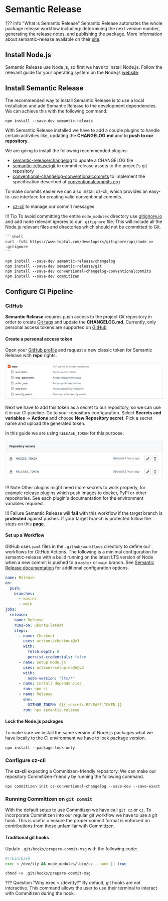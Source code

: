 # Semantic Release

??? Info "What is Semantic Release"
    Semantic Release automates the whole package release workflow including: determining the next version number, generating the release notes, and publishing the package. More information about semantic-release available on their [site][website-semantic-release].

## Install Node.js

Semantic Release use Node.js, so first we have to install Node.js. Follow the relevant guide for your operating system on the Node.js [website][website-nodejs].

## Install Semantic Release

The recommended way to install Semantic Release is to use a local installation and add Semantic Release to the development dependencies. We can achieve this with the following command:

``` shell
npm install --save-dev semantic-release
```

With Semantic Release installed we have to add a couple plugins to handle certain activities like, updating the **CHANGELOG.md** and to **push to our repository**.

We are going to install the following recommended plugins:

- [semantic-release/changelog][plugin-semantic-changelog] to update a CHANGELOG file
- [semantic-release/git][plugin-semantic-git] to commit release assets to the project's git repository
- [conventional-changelog-conventionalcommits][plugin-conventional-commits] to implement the specification described at [conventionalcommits.org][website-conventional-commits]

To make commits easier we can also install cz-cli, which provides an easy-to-use interface for creating valid conventional commits.

- [cz-cli][plugin-cz-cli] to manage our commit messages

<!-- markdownlint-disable MD046 -->
!!! Tip
    To avoid committing the entire `node_modules` directory use [gitignore.io][webpage-gitignore] and add node relevant ignores to our `.gitignore` file. This will include all the Node.js relevant files and directories which should not be committed to Git.

    ```shell
    curl -fsSL https://www.toptal.com/developers/gitignore/api/node >> .gitignore
    ```
<!-- markdownlint-enable MD046 -->

``` shell
npm install --save-dev semantic-release/changelog
npm install --save-dev semantic-release/git
npm install --save-dev conventional-changelog-conventionalcommits
npm install --save-dev commitizen
```

## Configure CI Pipeline

### GitHub

**Semantic Release** requires push access to the project Git repository in order to create [Git tags][how-to-gittabs] and update the **CHANGELOG.md**. Currently, only personal access tokens are supported on [GitHub][website-github]

#### Create a personal access token

Open your [GitHub profile][website-github-profiles] and request a new classic token for Semantic Release with **repo** rights.

![Access for Semantic Release](/assets/images/SemRel-Token-Access.png)

Next we have to add this token as a secret to our repository, so we can use it in our CI pipeline. Go to your repository configuration. Select **Secrets and variables** → **Actions** and choose **New Repository secret**. Pick a secret name and upload the generated token.

In this guide we are using `RELEASE_TOKEN` for this purpose.

![Alt text](/assets/images/Repository-Secrets.png)

!!! Note
    Other plugins might need more secrets to work properly, for example release plugins which push images to docker, PyPI or other repositories. See each plugin's documentation for the environment variables required.

!!! Failure
    Semantic Release will **fail** with this workflow if the target branch is **protected** against pushes. If your target branch is protected follow the steps on this **[page](https://github.com/semantic-release/semantic-release/blob/master/docs/recipes/ci-configurations/github-actions.md#pushing-packagejson-changes-to-a-master-branch)**.

#### Set up a Workflow

GitHub uses `yaml` files in the `.github/workflows` directory to define our workflows for GitHub Actions. The following is a minimal configuration for semantic-release with a build running on the latest LTS version of Node when a new commit is pushed to a `master` or `main` branch. See [Semantic Release documentation][howto-semrel-github-workflow] for additional configuration options.

``` yaml title=".github/workflows/release.yml" hl_lines="25"
name: Release
on:
  push:
    branches:
      - master
      - main
jobs:
  release:
    name: Release
    runs-on: ubuntu-latest
    steps:
      - name: Checkout
        uses: actions/checkout@v3
        with:
          fetch-depth: 0
          persist-credentials: false
      - name: Setup Node.js
        uses: actions/setup-node@v3
        with:
          node-version: "lts/*"
      - name: Install dependencies
        run: npm ci
      - name: Release
        env:
          GITHUB_TOKEN: ${{ secrets.RELEASE_TOKEN }}
        run: npx semantic-release
```

#### Lock the Node.js packages

To make sure we install the same version of Node.js packages what we have locally to the CI environment we have to lock package version.

``` shell
npm install --package-lock-only
```

### Configure cz-cli

The **cz-cli** expecting a Commitizen-friendly repository. We can make our repository Commitizen-friendly by running the following command.

``` shell
npx commitizen init cz-conventional-changelog --save-dev --save-exact
```

### Running Commitizen on `git commit`

With the default setup to use Commitizen we have call `git cz` or `cz`. To incorporate Commitizen into our regular git workflow we have to use a git hook. This is useful o ensure the proper commit format is enforced on contributions from those unfamiliar with Commitizen.

#### Traditional git hooks

Update `.git/hooks/prepare-commit-msg` with the following code:

``` bash title=".git/hooks/prepare-commit-msg"
#!/bin/bash
exec < /dev/tty && node_modules/.bin/cz --hook || true
```

``` shell
chmod +x .git/hooks/prepare-commit-msg
```

??? Question "Why exec < /dev/tty?"
    By default, git hooks are not interactive. This command allows the user to use their terminal to interact with Commitizen during the hook.

[how-to-gittabs]: https://git-scm.com/book/en/v2/Git-Basics-Tagging
[howto-semrel-github-workflow]: https://help.github.com/en/articles/configuring-a-workflow
[plugin-conventional-commits]: https://github.com/conventional-changelog/conventional-changelog
[plugin-cz-cli]: https://github.com/commitizen/cz-cli
[plugin-semantic-changelog]: https://github.com/semantic-release/changelog
[plugin-semantic-git]: https://github.com/semantic-release/git
[webpage-gitignore]: https://gitignore.io
[website-conventional-commits]: https://conventionalcommits.org
[website-github-profiles]: https://github.com/settings/tokens
[website-github]: https://github.com
[website-nodejs]: https://nodejs.org/en/download/
[website-semantic-release]: https://semantic-release.gitbook.io/semantic-release/
